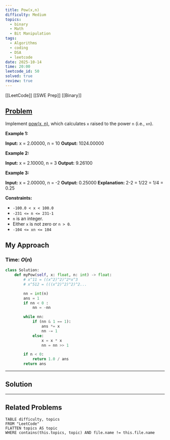 ```yaml
---
title: Pow(x,n)
difficulty: Medium
topics:
  - binary
  - Math
  - Bit Manipulation
tags:
  - Algorithms
  - coding
  - DSA
  - leetcode
date: 2025-10-14
time: 20:00
leetcode_id: 50
solved: true
review: true
---
```

[[LeetCode]]
[[SWE Prep]]
[[Binary]]
## [Problem](https://leetcode.com/problems/powx-n/description/)
Implement [pow(x, n)](http://www.cplusplus.com/reference/valarray/pow/), which calculates `x` raised to the power `n` (i.e., `xn`).

**Example 1:**

**Input:** x = 2.00000, n = 10
**Output:** 1024.00000

**Example 2:**

**Input:** x = 2.10000, n = 3
**Output:** 9.26100

**Example 3:**

**Input:** x = 2.00000, n = -2
**Output:** 0.25000
**Explanation:** 2-2 = 1/22 = 1/4 = 0.25

**Constraints:**

- `-100.0 < x < 100.0`
- `-231 <= n <= 231-1`
- `n` is an integer.
- Either `x` is not zero or `n > 0`.
- `-104 <= xn <= 104`


## My Approach
### Time: $O(n)$



```python
class Solution:
    def myPow(self, x: float, n: int) -> float:
        # x^11 = ((x^2)^2)^2*x^3
        # x^512 = (((x^2)^2)^2)^2...

        nn = int(n)
        ans = 1
        if nn < 0 :
            nn = -nn

        while nn:
            if (nn & 1 == 1):
                ans *= x
                nn -= 1
            else:
                x = x * x
                nn = nn >> 1

        if n < 0:
            return 1.0 / ans
        return ans
```



---
## Solution




---
## Related Problems
```dataview
TABLE difficulty, topics
FROM "LeetCode"
FLATTEN topics AS topic
WHERE contains(this.topics, topic) AND file.name != this.file.name
```